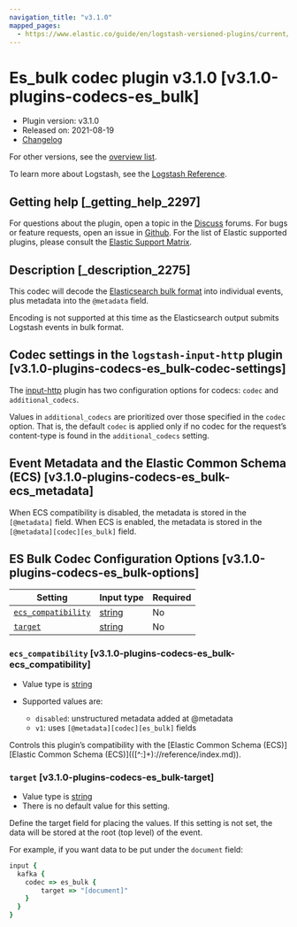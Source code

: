 ```yaml
---
navigation_title: "v3.1.0"
mapped_pages:
  - https://www.elastic.co/guide/en/logstash-versioned-plugins/current/v3.1.0-plugins-codecs-es_bulk.html
---
```


# Es_bulk codec plugin v3.1.0 [v3.1.0-plugins-codecs-es_bulk]


* Plugin version: v3.1.0
* Released on: 2021-08-19
* [Changelog](https://github.com/logstash-plugins/logstash-codec-es_bulk/blob/v3.1.0/CHANGELOG.md)

For other versions, see the [overview list](codec-es_bulk-index.md).

To learn more about Logstash, see the [Logstash Reference](logstash://reference/index.md).

## Getting help [_getting_help_2297]

For questions about the plugin, open a topic in the [Discuss](http://discuss.elastic.co) forums. For bugs or feature requests, open an issue in [Github](https://github.com/logstash-plugins/logstash-codec-es_bulk). For the list of Elastic supported plugins, please consult the [Elastic Support Matrix](https://www.elastic.co/support/matrix#matrix_logstash_plugins).


## Description [_description_2275]

This codec will decode the [Elasticsearch bulk format](https://www.elastic.co/docs/api/doc/elasticsearch/operation/operation-bulk) into individual events, plus metadata into the `@metadata` field.

Encoding is not supported at this time as the Elasticsearch output submits Logstash events in bulk format.


## Codec settings in the `logstash-input-http` plugin [v3.1.0-plugins-codecs-es_bulk-codec-settings]

The [input-http](logstash://reference/plugins-inputs-http.md) plugin has two configuration options for codecs: `codec` and `additional_codecs`.

Values in `additional_codecs` are prioritized over those specified in the `codec` option. That is, the default `codec` is applied only if no codec for the request’s content-type is found in the `additional_codecs` setting.


## Event Metadata and the Elastic Common Schema (ECS) [v3.1.0-plugins-codecs-es_bulk-ecs_metadata]

When ECS compatibility is disabled, the metadata is stored in the `[@metadata]` field. When ECS is enabled, the metadata is stored in the `[@metadata][codec][es_bulk]` field.


## ES Bulk Codec Configuration Options [v3.1.0-plugins-codecs-es_bulk-options]

| Setting | Input type | Required |
| --- | --- | --- |
| [`ecs_compatibility`](v3-1-0-plugins-codecs-es_bulk.md#v3.1.0-plugins-codecs-es_bulk-ecs_compatibility) | [string](logstash://reference/configuration-file-structure.md#string) | No |
| [`target`](v3-1-0-plugins-codecs-es_bulk.md#v3.1.0-plugins-codecs-es_bulk-target) | [string](logstash://reference/configuration-file-structure.md#string) | No |

### `ecs_compatibility` [v3.1.0-plugins-codecs-es_bulk-ecs_compatibility]

* Value type is [string](logstash://reference/configuration-file-structure.md#string)
* Supported values are:

    * `disabled`: unstructured metadata added at @metadata
    * `v1`: uses `[@metadata][codec][es_bulk]` fields


Controls this plugin’s compatibility with the [Elastic Common Schema (ECS)][Elastic Common Schema (ECS)\]\(([^:]+)://reference/index.md)).


### `target` [v3.1.0-plugins-codecs-es_bulk-target]

* Value type is [string](logstash://reference/configuration-file-structure.md#string)
* There is no default value for this setting.

Define the target field for placing the values. If this setting is not set, the data will be stored at the root (top level) of the event.

For example, if you want data to be put under the `document` field:

```ruby
input {
  kafka {
    codec => es_bulk {
        target => "[document]"
    }
  }
}
```



